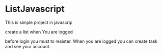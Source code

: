 # ListJavascript
This is simple project in javascrip

create a list when You are logged

before login you must to resister.
When you are logged you can create task and see your account.

